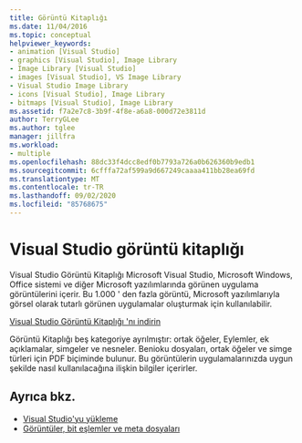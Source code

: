 ```yaml
---
title: Görüntü Kitaplığı
ms.date: 11/04/2016
ms.topic: conceptual
helpviewer_keywords:
- animation [Visual Studio]
- graphics [Visual Studio], Image Library
- Image Library [Visual Studio]
- images [Visual Studio], VS Image Library
- Visual Studio Image Library
- icons [Visual Studio], Image Library
- bitmaps [Visual Studio], Image Library
ms.assetid: f7a2e7c8-3b9f-4f8e-a6a8-000d72e3811d
author: TerryGLee
ms.author: tglee
manager: jillfra
ms.workload:
- multiple
ms.openlocfilehash: 88dc33f4dcc8edf0b7793a726a0b626360b9edb1
ms.sourcegitcommit: 6cfffa72af599a9d667249caaaa411bb28ea69fd
ms.translationtype: MT
ms.contentlocale: tr-TR
ms.lasthandoff: 09/02/2020
ms.locfileid: "85768675"
---
```

# <a name="the-visual-studio-image-library"></a>Visual Studio görüntü kitaplığı

Visual Studio Görüntü Kitaplığı Microsoft Visual Studio, Microsoft Windows, Office sistemi ve diğer Microsoft yazılımlarında görünen uygulama görüntülerini içerir. Bu 1.000 ' den fazla görüntü, Microsoft yazılımlarıyla görsel olarak tutarlı görünen uygulamalar oluşturmak için kullanılabilir.

[Visual Studio Görüntü Kitaplığı 'nı indirin](https://www.microsoft.com/download/details.aspx?id=35825)

Görüntü Kitaplığı beş kategoriye ayrılmıştır: ortak öğeler, Eylemler, ek açıklamalar, simgeler ve nesneler. Benioku dosyaları, ortak öğeler ve simge türleri için PDF biçiminde bulunur. Bu görüntülerin uygulamalarınızda uygun şekilde nasıl kullanılacağına ilişkin bilgiler içerirler.

## <a name="see-also"></a>Ayrıca bkz.

- [Visual Studio'yu yükleme](../install/install-visual-studio.md)
- [Görüntüler, bit eşlemler ve meta dosyaları](/dotnet/framework/winforms/advanced/images-bitmaps-and-metafiles)
